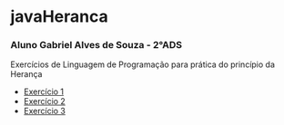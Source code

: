 # javaHeranca
### Aluno Gabriel Alves de Souza - 2°ADS 
Exercícios de Linguagem de Programação para prática do princípio da Herança
- [Exercício 1](https://github.com/gabriel15asouza/javaHeranca/tree/main/ProjHeranca/src/projheranca/ex1)
- [Exercício 2](https://github.com/gabriel15asouza/javaHeranca/tree/main/ProjHeranca/src/projheranca/ex2)
- [Exercício 3](https://github.com/gabriel15asouza/javaHeranca/tree/main/ProjHeranca/src/projheranca/ex3)
